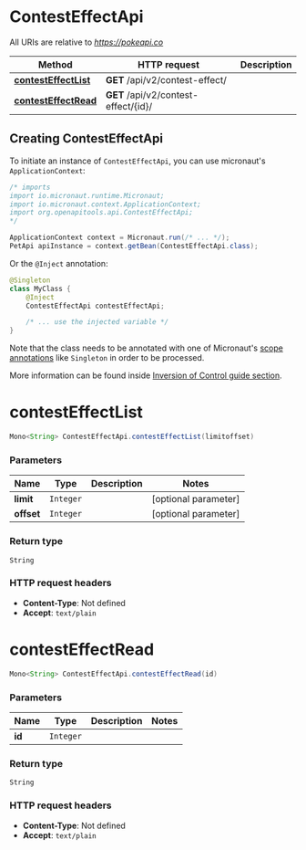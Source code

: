 # ContestEffectApi

All URIs are relative to *https://pokeapi.co*

| Method | HTTP request | Description |
|------------- | ------------- | -------------|
| [**contestEffectList**](ContestEffectApi.md#contestEffectList) | **GET** /api/v2/contest-effect/ |  |
| [**contestEffectRead**](ContestEffectApi.md#contestEffectRead) | **GET** /api/v2/contest-effect/{id}/ |  |


## Creating ContestEffectApi

To initiate an instance of `ContestEffectApi`, you can use micronaut's `ApplicationContext`:
```java
/* imports
import io.micronaut.runtime.Micronaut;
import io.micronaut.context.ApplicationContext;
import org.openapitools.api.ContestEffectApi;
*/

ApplicationContext context = Micronaut.run(/* ... */);
PetApi apiInstance = context.getBean(ContestEffectApi.class);
```

Or the `@Inject` annotation:
```java
@Singleton
class MyClass {
    @Inject
    ContestEffectApi contestEffectApi;

    /* ... use the injected variable */
}
```
Note that the class needs to be annotated with one of Micronaut's [scope annotations](https://docs.micronaut.io/latest/guide/#scopes) like `Singleton` in order to be processed.

More information can be found inside [Inversion of Control guide section](https://docs.micronaut.io/latest/guide/#ioc).

<a id="contestEffectList"></a>
# **contestEffectList**
```java
Mono<String> ContestEffectApi.contestEffectList(limitoffset)
```



### Parameters
| Name | Type | Description  | Notes |
|------------- | ------------- | ------------- | -------------|
| **limit** | `Integer`|  | [optional parameter] |
| **offset** | `Integer`|  | [optional parameter] |


### Return type
`String`



### HTTP request headers
 - **Content-Type**: Not defined
 - **Accept**: `text/plain`

<a id="contestEffectRead"></a>
# **contestEffectRead**
```java
Mono<String> ContestEffectApi.contestEffectRead(id)
```



### Parameters
| Name | Type | Description  | Notes |
|------------- | ------------- | ------------- | -------------|
| **id** | `Integer`|  | |


### Return type
`String`



### HTTP request headers
 - **Content-Type**: Not defined
 - **Accept**: `text/plain`

